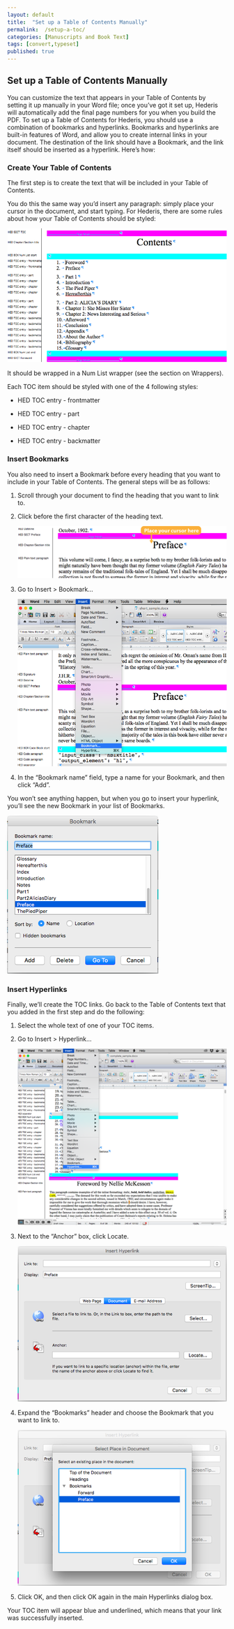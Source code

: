 ```yaml
---
layout: default
title:  "Set up a Table of Contents Manually"
permalink:  /setup-a-toc/
categories: [Manuscripts and Book Text]
tags: [convert,typeset]
published: true
---
```


<section data-type="chapter" class="hsecchapter" data-hederis-type="hsecchapter" id="setup-a-toc" data-pi-attrs="id: setup-a-toc; data-tags: convert,typeset;" role="doc-chapter" data-tags="convert,typeset" data-author-name=" " data-book-title=" " title="Set up a Table of Contents Manually"><h1 data-hederis-type="hblkchaptitle" class="hblkchaptitle" id="pHOmm2wkf">Set up a Table of Contents Manually</h1><p class="hblkp" data-hederis-type="hblkp" id="pxcFtp66X">You can customize the text that appears in your Table of Contents by setting it up manually in your Word file; once you&#8217;ve got it set up, Hederis will automatically add the final page numbers for you when you build the PDF. To set up a Table of Contents for Hederis, you should use a combination of bookmarks and hyperlinks. Bookmarks and hyperlinks are built-in features of Word, and allow you to create internal links in your document. The destination of the link should have a Bookmark, and the link itself should be inserted as a hyperlink. Here&#8217;s how:</p><section class="hwprsubsection" data-hederis-type="hwprsubsection" id="pN31yz0Wt" data-type="subsection" title="Create Your Table of Contents"><h1 data-hederis-type="hblktitle" class="hblktitle" id="petrRTwRc">Create Your Table of Contents</h1><p class="hblkp" data-hederis-type="hblkp" id="pYlE2zIkS">The first step is to create the text that will be included in your Table of Contents.</p><p class="hblkp" data-hederis-type="hblkp" id="pEPE4I5Fy">You do this the same way you&#8217;d insert any paragraph: simply place your cursor in the document, and start typing. For Hederis, there are some rules about how your Table of Contents should be styled:</p><img data-hederis-type="hblkimg" class="hblkimg" id="pd3ptDCdl" src="/images/toc0_1.png" data-img-src="toc0_1.png"/><p class="hblkp" data-hederis-type="hblkp" id="pnTbFKtQ9">It should be wrapped in a Num List wrapper (see the section on Wrappers).</p><p class="hblkp" data-hederis-type="hblkp" id="pOyialLba">Each TOC item should be styled with one of the 4 following styles:</p><ul class="hwprbulletlist" data-hederis-type="hwprbulletlist" id="pZlUV9Nip"><li class="hblkuli" data-hederis-type="hblkuli" id="liDl7cn83o"><p class="hblkuli" data-hederis-type="hblklip" id="pvF9Z988m">HED TOC entry - frontmatter</p></li><li class="hblkuli" data-hederis-type="hblkuli" id="liAPJQx9Ye"><p class="hblkuli" data-hederis-type="hblklip" id="pjSuZyp5S">HED TOC entry - part</p></li><li class="hblkuli" data-hederis-type="hblkuli" id="li61wxlcIC"><p class="hblkuli" data-hederis-type="hblklip" id="pC5hnlHSA">HED TOC entry - chapter</p></li><li class="hblkuli" data-hederis-type="hblkuli" id="liSArYYGZ6"><p class="hblkuli" data-hederis-type="hblklip" id="pH8KTvGnt">HED TOC entry - backmatter</p></li></ul></section><section class="hwprsubsection" data-hederis-type="hwprsubsection" id="pha1pQTFe" data-type="subsection" title="Insert Bookmarks"><h1 data-hederis-type="hblktitle" class="hblktitle" id="pkufr10Cu">Insert Bookmarks</h1><p class="hblkp" data-hederis-type="hblkp" id="pw83CpGfG">You also need to insert a Bookmark before every heading that you want to include in your Table of Contents. The general steps will be as follows:</p><ol class="hwprnumlist" data-hederis-type="hwprnumlist" id="pcApP7LMh"><li class="hblkoli" data-hederis-type="hblkoli" id="licfGcAwnT"><p class="hblkoli" data-hederis-type="hblklip" id="pfwiPxlnw">Scroll through your document to find the heading that you want to link to.</p></li><li class="hblkoli" data-hederis-type="hblkoli" id="liQIU3KpLW"><p class="hblkoli" data-hederis-type="hblklip" id="pweSry5fL">Click before the first character of the heading text.</p><img data-hederis-type="hblkimg" class="hblkimg" id="p3oFhzhwW" src="/images/toc1_1.png" data-img-src="toc1_1.png"/></li><li class="hblkoli" data-hederis-type="hblkoli" id="liOakcNaSF"><p class="hblkoli" data-hederis-type="hblklip" id="p7Aphl77F">Go to Insert &gt; Bookmark&#8230;</p><img data-hederis-type="hblkimg" class="hblkimg" id="ppuO6sKKl" src="/images/toc1_2.png" data-img-src="toc1_2.png"/></li><li class="hblkoli" data-hederis-type="hblkoli" id="lihQb3gL7f"><p class="hblkoli" data-hederis-type="hblklip" id="podb908ir">In the &#8220;Bookmark name&#8221; field, type a name for your Bookmark, and then click &#8220;Add&#8221;.</p></li></ol><p class="hblkp" data-hederis-type="hblkp" id="pFcQEyUwT">You won&#8217;t see anything happen, but when you go to insert your hyperlink, you&#8217;ll see the new Bookmark in your list of Bookmarks.</p><img data-hederis-type="hblkimg" class="hblkimg" id="pkdCDqpf5" src="/images/toc1_3.png" data-img-src="toc1_3.png"/></section><section class="hwprsubsection" data-hederis-type="hwprsubsection" id="pyYik1rJW" data-type="subsection" title="Insert Hyperlinks"><h1 data-hederis-type="hblktitle" class="hblktitle" id="p2nrlvu2Q">Insert Hyperlinks</h1><p class="hblkp" data-hederis-type="hblkp" id="pAzgctLiu">Finally, we&#8217;ll create the TOC links. Go back to the Table of Contents text that you added in the first step and do the following:</p><ol class="hwprnumlist" data-hederis-type="hwprnumlist" id="prjXu7ft6"><li class="hblkoli" data-hederis-type="hblkoli" id="liFhwkKdCy"><p class="hblkoli" data-hederis-type="hblklip" id="pLHe8lq4W">Select the whole text of one of your TOC items.</p></li><li class="hblkoli" data-hederis-type="hblkoli" id="li7L7SXbia"><p class="hblkoli" data-hederis-type="hblklip" id="pIzF6i8cN">Go to Insert &gt; Hyperlink&#8230;</p><img data-hederis-type="hblkimg" class="hblkimg" id="pm14sV0rH" src="/images/hyperlink1.png" data-img-src="hyperlink1.png"/></li><li class="hblkoli" data-hederis-type="hblkoli" id="liiSa2LwX9"><p class="hblkoli" data-hederis-type="hblklip" id="phcLCzeHi">Next to the &#8220;Anchor&#8221; box, click Locate.</p><img data-hederis-type="hblkimg" class="hblkimg" id="pmca9j8jH" src="/images/hyperlink2.png" data-img-src="hyperlink2.png"/></li><li class="hblkoli" data-hederis-type="hblkoli" id="liWivknxu4"><p class="hblkoli" data-hederis-type="hblklip" id="p5gLvvzHM">Expand the &#8220;Bookmarks&#8221; header and choose the Bookmark that you want to link to.</p><img data-hederis-type="hblkimg" class="hblkimg" id="pZV89V8Ss" src="/images/hyperlink4.png" data-img-src="hyperlink4.png"/></li><li class="hblkoli" data-hederis-type="hblkoli" id="likwP0HPyb"><p class="hblkoli" data-hederis-type="hblklip" id="pGELbTqkq">Click OK, and then click OK again in the main Hyperlinks dialog box.</p></li></ol><p class="hblkp" data-hederis-type="hblkp" id="pNDyYfGE6">Your TOC item will appear blue and underlined, which means that your link was successfully inserted.</p></section></section>